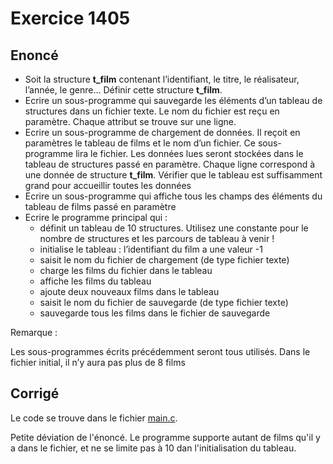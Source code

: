 # Exercice 1405

## Enoncé

- Soit la structure **t_film** contenant l’identifiant, le titre, le réalisateur, l’année, le genre… Définir cette structure **t_film**.
- Ecrire un sous-programme qui sauvegarde les éléments d’un tableau de structures dans un fichier texte. Le nom du fichier est reçu en paramètre. Chaque attribut se trouve sur une ligne.
- Ecrire un sous-programme de chargement de données. Il reçoit en paramètres le tableau de films et le nom d’un fichier. Ce sous-programme lira le fichier. Les données lues seront stockées dans le tableau de structures passé en paramètre. Chaque ligne correspond à une donnée de structure **t_film**. Vérifier que le tableau est suffisamment grand pour accueillir toutes les données
- Ecrire un sous-programme qui affiche tous les champs des éléments du tableau de films passé en paramètre
- Ecrire le programme principal qui :
    - définit un tableau de 10 structures. Utilisez une constante pour le nombre de structures et les parcours de tableau à venir !
    - initialise le tableau : l’identifiant du film a une valeur -1
    - saisit le nom du fichier de chargement (de type fichier texte)
    - charge les films du fichier dans le tableau
    - affiche les films du tableau
    - ajoute deux nouveaux films dans le tableau
    - saisit le nom du fichier de sauvegarde (de type fichier texte)
    - sauvegarde tous les films dans le fichier de sauvegarde

Remarque :

Les sous-programmes écrits précédemment seront tous utilisés. Dans le fichier initial, il n’y aura pas plus de 8 films

## Corrigé

Le code se trouve dans le fichier [main.c](../code/main.c).

Petite déviation de l'énoncé. Le programme supporte autant de films qu'il y a dans le fichier, et ne se limite pas à 10 dan l'initialisation du tableau.